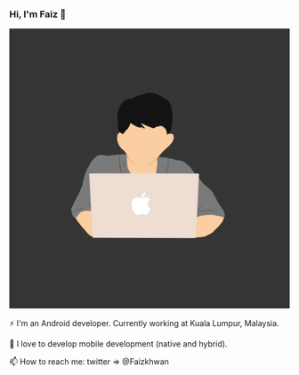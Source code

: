 ### Hi, I'm Faiz 👋

<img src="https://raw.githubusercontent.com/FaizIkhwan/faizikhwan/master/image/Faiz.png" >

⚡ I'm an Android developer. Currently working at Kuala Lumpur, Malaysia.

📱 I love to develop mobile development (native and hybrid).

📫 How to reach me: twitter => @Faizkhwan

